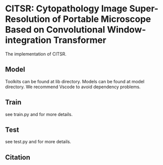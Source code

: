 # CITSR: Cytopathology Image Super-Resolution of Portable Microscope Based on Convolutional Window-integration Transformer
The implementation of CITSR.
## Model
Toolkits can be found at lib directory. 
Models can be found at model directory. 
We recommend Vscode to avoid dependency problems.
## Train
see train.py and for more details. 
## Test
see test.py and for more details.
## Citation

